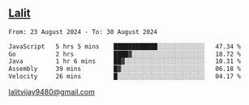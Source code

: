 ## [Lalit](https://lalit.sh)

<!--START_SECTION:waka-->

```txt
From: 23 August 2024 - To: 30 August 2024

JavaScript   5 hrs 5 mins    ████████████░░░░░░░░░░░░░   47.34 %
Go           2 hrs           ████▓░░░░░░░░░░░░░░░░░░░░   18.72 %
Java         1 hr 6 mins     ██▓░░░░░░░░░░░░░░░░░░░░░░   10.31 %
Assembly     39 mins         █▓░░░░░░░░░░░░░░░░░░░░░░░   06.18 %
Velocity     26 mins         █░░░░░░░░░░░░░░░░░░░░░░░░   04.17 %
```

<!--END_SECTION:waka-->

lalitvijay9480@gmail.com

